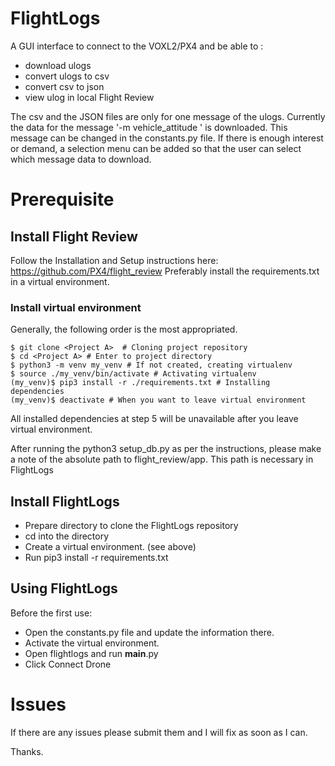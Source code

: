 # FlightLogs

A GUI interface to connect to the VOXL2/PX4 and be able to :
- download ulogs
- convert ulogs to csv
- convert csv to json
- view ulog in local Flight Review 

The csv and the JSON files are only for one message of the ulogs. Currently the data for the message '-m vehicle_attitude ' is downloaded. This message can be changed in the constants.py file. If there is enough interest or demand, a selection menu can be added so that the user can select which message data to download. 


# Prerequisite 
## Install Flight Review

Follow the Installation and Setup instructions here: https://github.com/PX4/flight_review
Preferably install the requirements.txt in a virtual environment. 

### Install virtual environment
Generally, the following order is the most appropriated.

    $ git clone <Project A>  # Cloning project repository
    $ cd <Project A> # Enter to project directory
    $ python3 -m venv my_venv # If not created, creating virtualenv
    $ source ./my_venv/bin/activate # Activating virtualenv
    (my_venv)$ pip3 install -r ./requirements.txt # Installing dependencies
    (my_venv)$ deactivate # When you want to leave virtual environment

All installed dependencies at step 5 will be unavailable after you leave virtual environment.

After running the python3 setup_db.py as per the instructions, please make a note of the absolute path to flight_review/app. This path is necessary in FlightLogs


## Install FlightLogs
 - Prepare directory to clone the FlightLogs repository
 - cd into the directory
 - Create a virtual environment. (see above)
 - Run pip3 install -r requirements.txt

## Using FlightLogs

Before the first use:
- Open the constants.py file and update the information there. 
- Activate the virtual environment.
- Open flightlogs and run __main__.py
- Click Connect Drone


# Issues
If there are any issues please submit them and I will fix as soon as I can.

Thanks. 

